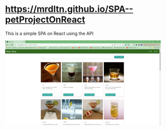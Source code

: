# https://mrdltn.github.io/SPA--petProjectOnReact

This is a simple SPA on React using the API

![Alt text](image.png)

